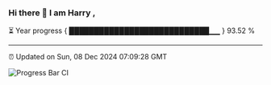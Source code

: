 ### Hi there 👋 I am Harry , 

⏳ Year progress { ████████████████████████████▁▁ } 93.52 %

---

⏰ Updated on Sun, 08 Dec 2024 07:09:28 GMT

![Progress Bar CI](https://github.com/duykhang68/duykhang68/workflows/Progress%20Bar%20CI/badge.svg)
